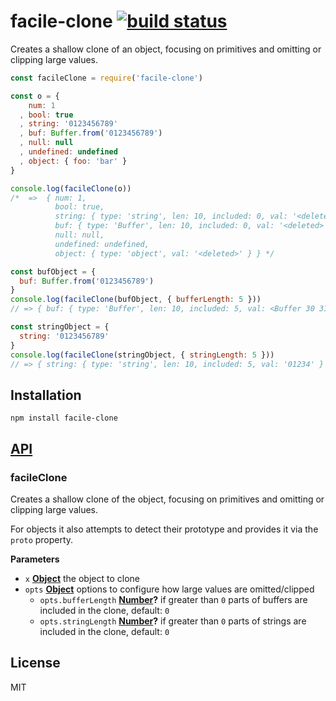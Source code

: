 # facile-clone [![build status](https://secure.travis-ci.org/thlorenz/facile-clone.png)](http://travis-ci.org/thlorenz/facile-clone)

Creates a shallow clone of an object, focusing on primitives and omitting or clipping large values.

```js
const facileClone = require('facile-clone')

const o = {
    num: 1
  , bool: true
  , string: '0123456789'
  , buf: Buffer.from('0123456789')
  , null: null
  , undefined: undefined
  , object: { foo: 'bar' }
}

console.log(facileClone(o))
/*  =>  { num: 1,
          bool: true,
          string: { type: 'string', len: 10, included: 0, val: '<deleted>' },
          buf: { type: 'Buffer', len: 10, included: 0, val: '<deleted>' },
          null: null,
          undefined: undefined,
          object: { type: 'object', val: '<deleted>' } } */

const bufObject = {
  buf: Buffer.from('0123456789')
}
console.log(facileClone(bufObject, { bufferLength: 5 }))
// => { buf: { type: 'Buffer', len: 10, included: 5, val: <Buffer 30 31 32 33 34> } }

const stringObject = {
  string: '0123456789'
}
console.log(facileClone(stringObject, { stringLength: 5 }))
// => { string: { type: 'string', len: 10, included: 5, val: '01234' } }
```

## Installation

    npm install facile-clone

## [API](https://thlorenz.github.io/facile-clone)

<!-- Generated by documentation.js. Update this documentation by updating the source code. -->

### facileClone

Creates a shallow clone of the object, focusing on primitives and omitting
or clipping large values.

For objects it also attempts to detect their prototype and provides it via the `proto`
property.

**Parameters**

-   `x` **[Object](https://developer.mozilla.org/en-US/docs/Web/JavaScript/Reference/Global_Objects/Object)** the object to clone
-   `opts` **[Object](https://developer.mozilla.org/en-US/docs/Web/JavaScript/Reference/Global_Objects/Object)** options to configure how large values are omitted/clipped
    -   `opts.bufferLength` **[Number](https://developer.mozilla.org/en-US/docs/Web/JavaScript/Reference/Global_Objects/Number)?** if greater than `0` parts of buffers are included in the clone, default: `0`
    -   `opts.stringLength` **[Number](https://developer.mozilla.org/en-US/docs/Web/JavaScript/Reference/Global_Objects/Number)?** if greater than `0` parts of strings are included in the clone, default: `0`

## License

MIT
